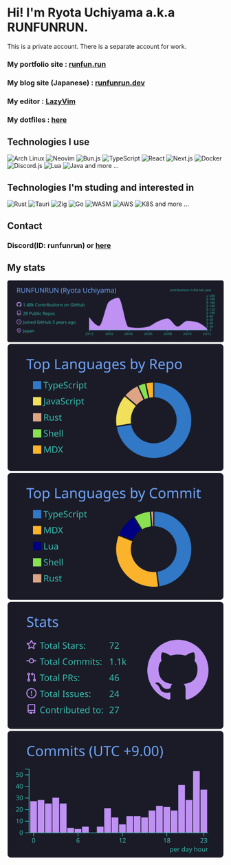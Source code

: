 # Hi! I'm Ryota Uchiyama a.k.a RUNFUNRUN.

This is a private account.
There is a separate account for work.

### My portfolio site : [runfun.run](https://runfun.run)

### My blog site (Japanese) : [runfunrun.dev](https://www.runfunrun.dev)

### My editor : [LazyVim](https://github.com/RUNFUNRUN/LazyVim)

### My dotfiles : [here](https://github.com/RUNFUNRUN/dotfiles)

## Technologies I use

<div>
  <img width="50" src="https://github.com/RUNFUNRUN/RUNFUNRUN/assets/90281553/083f8ca6-6624-43a7-8dd2-8b19f98cf717" alt="Arch Linux" title="Arch Linux"/>
  <img width="50" src="https://github.com/marwin1991/profile-technology-icons/assets/136815194/b113a23c-5c04-45aa-819c-bd04e8ac2a37" alt="Neovim" title="Neovim"/>
  <img width="50" src="https://github.com/RUNFUNRUN/RUNFUNRUN/assets/90281553/35f6c250-5308-4c2c-bb15-d5f01fdbd6cc" alt="Bun.js" title="Bun.js"/>
  <img width="50" src="https://github.com/RUNFUNRUN/RUNFUNRUN/assets/90281553/c8ce920a-077c-4151-88cb-22f939e8751f" alt="TypeScript" title="TypeScript"/>
  <img width="50" src="https://github.com/RUNFUNRUN/RUNFUNRUN/assets/90281553/51df8284-8d3b-4610-9303-908ff65dc44f" alt="React" title="React"/>
  <img width="50" src="https://github.com/RUNFUNRUN/RUNFUNRUN/assets/90281553/c29ea0f6-2ea9-4ff4-827a-d3510e68a8c8" alt="Next.js" title="Next.js"/>
  <img width="50" src="https://github.com/RUNFUNRUN/RUNFUNRUN/assets/90281553/ac00e3b0-7792-462b-ae51-94022896068d" alt="Docker" title="Docker"/>
  <img width="50" src="https://github.com/RUNFUNRUN/RUNFUNRUN/assets/90281553/f1c9b348-8d19-4537-9e92-d177682367e7" alt="Discord.js" title="Discord.js"/>
  <img width="50" src="https://github.com/RUNFUNRUN/RUNFUNRUN/assets/90281553/01800cb0-2158-4817-9cbc-7e3303fc5c3e" alt="Lua" title="Lua"/>
  <img width="50" src="https://github.com/RUNFUNRUN/RUNFUNRUN/assets/90281553/2656038e-6f59-47b8-8e80-e537b75d86f9" alt="Java" title="Java"/>
  and more ...
</div>

## Technologies I'm studing and interested in

<div>
  <img width="50" src="https://github.com/RUNFUNRUN/RUNFUNRUN/assets/90281553/22d44b77-dc80-4ce4-a371-dc98a65c542d" alt="Rust" title="Rust"/>
  <img width="50" src="https://github.com/RUNFUNRUN/RUNFUNRUN/assets/90281553/4ceb780d-dd4d-4d46-abb7-8d2eedd0dc80" alt="Tauri" title="Tauri"/>
  <img width="50" src="https://github.com/RUNFUNRUN/RUNFUNRUN/assets/90281553/7dd63e03-205b-4075-a953-0cee4963ced8" alt="Zig" title="Zig"/>
  <img width="50" src="https://github.com/RUNFUNRUN/RUNFUNRUN/assets/90281553/273c689f-07e0-4c9b-8347-e6d7e1681502" alt="Go" title="Go"/>
  <img width="50" src="https://github.com/RUNFUNRUN/RUNFUNRUN/assets/90281553/6ee4a61a-ed19-4657-a9e8-5cd95b7b7dbe" alt="WASM" title="WASM"/>
  <img width="50" src="https://github.com/RUNFUNRUN/RUNFUNRUN/assets/90281553/b11de53d-1b0d-4e56-b1c2-1a36d7fbe2ad" alt="AWS" title="AWS"/>
  <img width="50" src="https://github.com/RUNFUNRUN/RUNFUNRUN/assets/90281553/9067c326-5270-4d88-914c-2509457724ca" alt="K8S" title="K8S"/>
  and more ...
</div>

## Contact

### Discord(ID: runfunrun) or [here](https://runfun.run/contact)

## My stats

[![](https://raw.githubusercontent.com/RUNFUNRUN/RUNFUNRUN/main/profile-summary-card-output/tokyonight/0-profile-details.svg)](https://github.com/vn7n24fzkq/github-profile-summary-cards)
[![](https://raw.githubusercontent.com/RUNFUNRUN/RUNFUNRUN/main/profile-summary-card-output/tokyonight/1-repos-per-language.svg)](https://github.com/vn7n24fzkq/github-profile-summary-cards) [![](https://raw.githubusercontent.com/RUNFUNRUN/RUNFUNRUN/main/profile-summary-card-output/tokyonight/2-most-commit-language.svg)](https://github.com/vn7n24fzkq/github-profile-summary-cards)
[![](https://raw.githubusercontent.com/RUNFUNRUN/RUNFUNRUN/main/profile-summary-card-output/tokyonight/3-stats.svg)](https://github.com/vn7n24fzkq/github-profile-summary-cards) [![](https://raw.githubusercontent.com/RUNFUNRUN/RUNFUNRUN/main/profile-summary-card-output/tokyonight/4-productive-time.svg)](https://github.com/vn7n24fzkq/github-profile-summary-cards)
